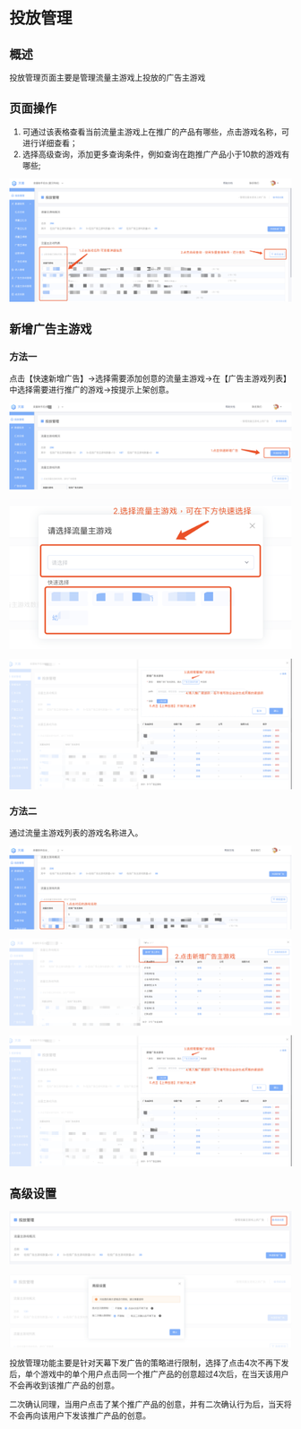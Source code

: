 # 投放管理

## 概述

投放管理页面主要是管理流量主游戏上投放的广告主游戏

## 页面操作

1. 可通过该表格查看当前流量主游戏上在推广的产品有哪些，点击游戏名称，可进行详细查看；
2. 选择高级查询，添加更多查询条件，例如查询在跑推广产品小于10款的游戏有哪些;

![](../../.gitbook/assets/image%20%2841%29.png)

## 新增广告主游戏

### 方法一

点击【快速新增广告】-&gt;选择需要添加创意的流量主游戏-&gt;在【广告主游戏列表】中选择需要进行推广的游戏-&gt;按提示上架创意。

![](../../.gitbook/assets/image%20%2865%29.png)

![](../../.gitbook/assets/image%20%2864%29.png)

![](../../.gitbook/assets/image%20%28173%29.png)

### 方法二

通过流量主游戏列表的游戏名称进入。

![](../../.gitbook/assets/image%20%28172%29.png)

![](../../.gitbook/assets/image%20%2893%29.png)

![](../../.gitbook/assets/image%20%28173%29.png)

## 高级设置

![](../../.gitbook/assets/image%20%2899%29.png)

![](../../.gitbook/assets/image%20%2818%29.png)

投放管理功能主要是针对天幕下发广告的策略进行限制，选择了点击4次不再下发后，单个游戏中的单个用户点击同一个推广产品的创意超过4次后，在当天该用户不会再收到该推广产品的创意。

二次确认同理，当用户点击了某个推广产品的创意，并有二次确认行为后，当天将不会再向该用户下发该推广产品的创意。

